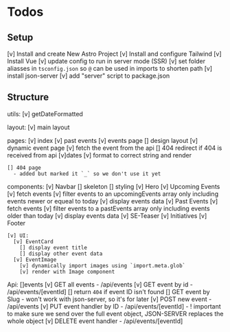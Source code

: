 # Todos 


## Setup
  [v] Install and create New Astro Project
  [v] Install and configure Tailwind
  [v] Install Vue
  [v] update config to run in server mode (SSR)
  [v] set folder aliasses in `tsconfig.json` so `@` can be used in imports to shorten path
  [v] install json-server
    [v] add "server" script to package.json

## Structure
  utils: 
    [v] getDateFormatted

  layout:
    [v] main layout

  pages:
    [v] index
    [v] past events
    [v] events page
      [] design layout
    [v] dynamic event page
      [v] fetch the event from the api
      [] 404 redirect if 404 is received from api
      [v]dates
        [v] format to correct string and render

    [] 404 page
      - added but marked it `_` so we don't use it yet
    
  components:
    [v] Navbar
      [] skeleton
      [] styling
    [v] Hero
    [v] Upcoming Events
      [v] fetch events
      [v] filter events to an upcomingEvents array only including events newer or equeal to today
      [v] display events data 
    [v] Past Events
      [v] fetch events
      [v] filter events to a pastEvents array only including events older than today
      [v] display events data 
    [v] SE-Teaser
    [v] Initiatives
    [v] Footer
    
    [v] UI:
      [v] EventCard
        [] display event title
        [] display other event data
      [v] EventImage
        [v] dynamically import images using `import.meta.glob`
        [v] render with Image component
  
  Api:
    []events
      [v] GET all events - /api/events
      [v] GET event by id - /api/events/[eventId]
        [] return `404` if event ID isn't found
      [] GET event by Slug
        - won't work with json-server, so it's for later
      [v] POST new event - /api/events
      [v] PUT event handler by ID - /api/events/[eventId] 
        - ! important to make sure we send over the full event object, JSON-SERVER replaces the whole object
      [v] DELETE event handler - /api/events/[eventId]
        

